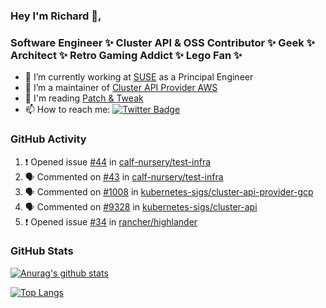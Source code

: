 ### Hey I'm Richard 👋, 

<h3 align="left">Software Engineer ✨ Cluster API & OSS Contributor ✨ Geek ✨ Architect ✨ Retro Gaming Addict ✨ Lego Fan ✨</h3>

- 🔭 I’m currently working at [SUSE](https://www.suse.com/) as a Principal Engineer
- 👯 I’m a maintainer of [Cluster API Provider AWS](https://github.com/kubernetes-sigs/cluster-api-provider-aws)
- 💬 I'm reading [Patch & Tweak](https://bjooks.com/products/patch-tweak-exploring-modular-synthesis)
- 📫 How to reach me: [![Twitter Badge](https://img.shields.io/badge/-@fruit_case-00acee?style=flat&logo=Twitter&logoColor=white)](https://twitter.com/intent/follow?screen_name=fruit_case "Follow on Twitter")

### GitHub Activity 

<!--START_SECTION:activity-->
1. ❗ Opened issue [#44](https://github.com/calf-nursery/test-infra/issues/44) in [calf-nursery/test-infra](https://github.com/calf-nursery/test-infra)
2. 🗣 Commented on [#43](https://github.com/calf-nursery/test-infra/pull/43#issuecomment-1697306715) in [calf-nursery/test-infra](https://github.com/calf-nursery/test-infra)
3. 🗣 Commented on [#1008](https://github.com/kubernetes-sigs/cluster-api-provider-gcp/pull/1008#issuecomment-1697265650) in [kubernetes-sigs/cluster-api-provider-gcp](https://github.com/kubernetes-sigs/cluster-api-provider-gcp)
4. 🗣 Commented on [#9328](https://github.com/kubernetes-sigs/cluster-api/pull/9328#issuecomment-1697208485) in [kubernetes-sigs/cluster-api](https://github.com/kubernetes-sigs/cluster-api)
5. ❗ Opened issue [#34](https://github.com/rancher/highlander/issues/34) in [rancher/highlander](https://github.com/rancher/highlander)
<!--END_SECTION:activity-->

### GitHub Stats

[![Anurag's github stats](https://github-readme-stats.vercel.app/api?username=richardcase&count_private=true&show_icons=true)](https://github.com/anuraghazra/github-readme-stats)

[![Top Langs](https://github-readme-stats.vercel.app/api/top-langs/?username=richardcase&hide=html&layout=compact)](https://github.com/anuraghazra/github-readme-stats)

